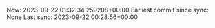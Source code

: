 Now: 2023-09-22 01:32:34.259208+00:00 Earliest commit since sync: None Last sync: 2023-09-22 00:28:56+00:00
